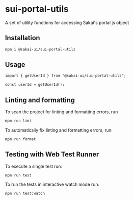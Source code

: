# sui-portal-utils

A set of utility functions for accessing Sakai's portal js object

## Installation

```bash
npm i @sakai-ui/sui-portal-utils
```

## Usage

```html
import { getUserId } from "@sakai-ui/sui-portal-utils";

const userId = getUserId();
```

## Linting and formatting

To scan the project for linting and formatting errors, run

```bash
npm run lint
```

To automatically fix linting and formatting errors, run

```bash
npm run format
```

## Testing with Web Test Runner

To execute a single test run:

```bash
npm run test
```

To run the tests in interactive watch mode run:

```bash
npm run test:watch
```
